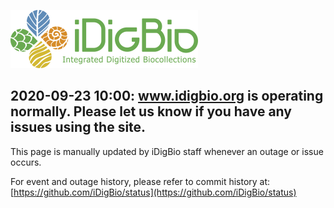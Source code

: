 ![image](IDigBio_Logo_RGB.png)

2020-09-23 10:00: www.idigbio.org is operating normally. Please let us know if you have any issues using the site.
----

This page is manually updated by iDigBio staff whenever an outage or issue occurs.

For event and outage history, please refer to commit history at: [https://github.com/iDigBio/status](https://github.com/iDigBio/status)
